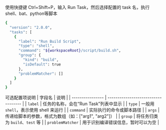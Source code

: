 
使用快捷键 Ctrl+Shift+P，输入 Run Task，然后选择配置的 task 名，执行 shell、bat、python等脚本
```bash
{
  "version": "2.0.0",
  "tasks": [
    {
      "label": "Run Build Script",
      "type": "shell",
      "command": "${workspaceRoot}/script/build.sh",
      "group": {
        "kind": "build",
        "isDefault": true
      },
      "problemMatcher": []
    }
  ]
}
```

可选配置项说明
| 字段名              | 说明                                  |
| ---------------- | ----------------------------------- |
| `label`          | 任务的名称，会在“Run Task”列表中显示             |
| `type`           | 一般用 `shell`，表示使用 shell 来运行          |
| `command`        | 实际执行的命令或脚本路径                        |
| `args`           | 传递给脚本的参数，格式为数组（如：\["arg1", "arg2"]） |
| `group`          | 将任务归类为 `build`、`test` 等             |
| `problemMatcher` | 用于识别编译错误信息，暂时可以为空                   |
